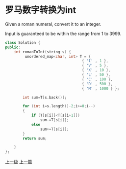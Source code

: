# 罗马数字转换为int

Given a roman numeral, convert it to an integer.

Input is guaranteed to be within the range from 1 to 3999.


```c++
class Solution {
public:
    int romanToInt(string s) {
         unordered_map<char, int> T = {
                                   { 'I' , 1 },
                                   { 'V' , 5 },
                                   { 'X' , 10 },
                                   { 'L' , 50 },
                                   { 'C' , 100 },
                                   { 'D' , 500 },
                                   { 'M' , 1000 } };

        int sum=T[s.back()];

        for (int i=s.length()-2;i>=0;i--)
        {
            if (T[s[i]]<T[s[i+1]])
                sum-=T[s[i]];
            else
                sum+=T[s[i]];
        }
        return sum;

    }
};
```















[上一级](base.md)
[上一篇](maximum_subarray.md)
